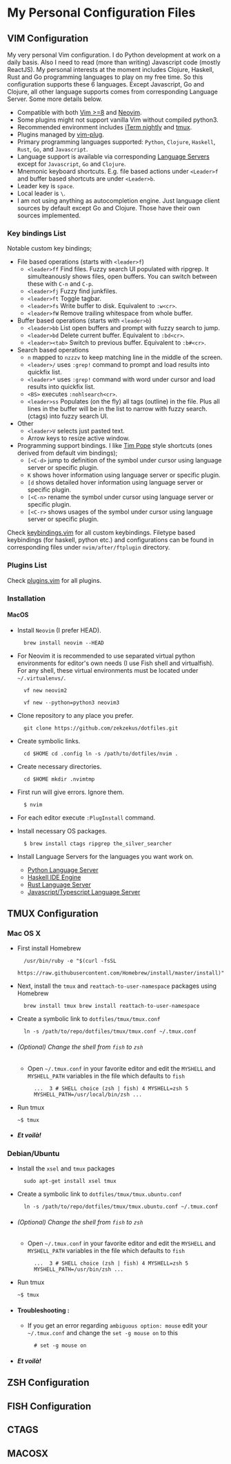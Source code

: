 # My Personal Configuration Files

## VIM Configuration

My very personal Vim configuration. I do Python development at work on a daily
basis. Also I need to read (more than writing) Javascript code (mostly
ReactJS). My personal interests at the moment includes Clojure, Haskell, Rust
and Go programming languages to play on my free time. So this configuration
supports these 6 languages. Except Javascript, Go and Clojure, all other
language supports comes from corresponding Language Server. Some more details
below.

* Compatible with both [Vim >=8](https://www.vim.org/) and
  [Neovim](https://neovim.io/).
* Some plugins might not support vanilla Vim without compiled python3.
* Recommended environment includes [iTerm
  nightly](https://www.iterm2.com/downloads/nightly) and
  [tmux](https://tmux.github.io/).
* Plugins managed by [vim-plug](https://github.com/junegunn/vim-plug).
* Primary programming languages supported: `Python`, `Clojure`, `Haskell`,
  `Rust`, `Go`, and `Javascript`.
* Language support is available via corresponding [Language
  Servers](https://microsoft.github.io/language-server-protocol/implementors/servers/)
  except for `Javascript`, `Go` and `Clojure`.
* Mnemonic keyboard shortcuts. E.g. file based actions under `<Leader>f` and
  buffer based shortcuts are under `<Leader>b`.
* Leader key is `space`.
* Local leader is `\`.
* I am not using anything as autocompletion engine. Just language client
  sources by default except Go and Clojure. Those have their own sources
  implemented.

### Key bindings List

Notable custom key bindings;

* File based operations (starts with `<leader>f`)
    * `<leader>ff` Find files. Fuzzy search UI populated with ripgrep. It
      simulteanously shows files, open buffers. You can switch between these
      with `C-n` and `C-p`.
    * `<leader>fj` Fuzzy find junkfiles.
    * `<leader>ft` Toggle tagbar.
    * `<leader>fs` Write buffer to disk. Equivalent to `:w<cr>`.
    * `<leader>fW` Remove trailing whitespace from whole buffer.
* Buffer based operations (starts with `<leader>b`)
    * `<leader>bb` List open buffers and prompt with fuzzy search to jump.
    * `<leader>bd` Delete current buffer. Equivalent to `:bd<cr>`.
    * `<leader><tab>` Switch to previous buffer. Equivalent to `:b#<cr>`.
* Search based operations
    * `n` mapped to `nzzzv` to keep matching line in the middle of the screen.
    * `<leader>/` uses `:grep!` command to prompt and load results into
      quickfix list.
    * `<leader>*` uses `:grep!` command with word under cursor and load results
      into quickfix list.
    * `<BS>` executes `:nohlsearch<cr>`.
    * `<leader>ss` Populates (on the fly) all tags (outline) in the file. Plus
      all lines in the buffer will be in the list to narrow with fuzzy search.
      (ctags) into fuzzy search UI.
* Other
    * `<leader>V` selects just pasted text.
    * Arrow keys to resize active window.
* Programming support bindings. I like [Tim Pope](https://github.com/tpope)
  style shortcuts (ones derived from default vim bindings);
    * `[<C-d>` jump to definition of the symbol under cursor using language
      server or specific plugin.
    * `K` shows hover information using language server or specific plugin.
    * `[d` shows detailed hover information using language server or specific
      plugin.
    * `[<C-n>` rename the symbol under cursor using language server or specific
      plugin.
    * `[<C-r>` shows usages of the symbol under cursor using language server or
      specific plugin.

Check
[keybindings.vim](https://github.com/zekzekus/dotfiles/blob/master/nvim/keybindings.vim)
for all custom keybindings. Filetype based keybindings (for haskell, python
etc.) and configurations can be found in corresponding files under
`nvim/after/ftplugin` directory.

### Plugins List

Check
[plugins.vim](https://github.com/zekzekus/dotfiles/blob/master/nvim/plugins.vim)
for all plugins. 

### Installation

#### MacOS

* Install `Neovim` (I prefer HEAD).
        
        brew install neovim --HEAD

* For Neovim it is recommended to use separated virtual python environments for
  editor's own needs (I use Fish shell and virtualfish). For any shell, these
  virtual environments must be located under `~/.virtualenvs/`.

        vf new neovim2

        vf new --python=python3 neovim3

* Clone repository to any place you prefer.

        git clone https://github.com/zekzekus/dotfiles.git

* Create symbolic links.

        cd $HOME cd .config ln -s /path/to/dotfiles/nvim .

* Create necessary directories.

        cd $HOME mkdir .nvimtmp

* First run will give errors. Ignore them.

        $ nvim

* For each editor execute `:PlugInstall` command.

* Install necessary OS packages.

        $ brew install ctags ripgrep the_silver_searcher

* Install Language Servers for the languages you want work on.
    * [Python Language
      Server](https://github.com/palantir/python-language-server)
    * [Haskell IDE Engine](https://github.com/haskell/haskell-ide-engine)
    * [Rust Language Server](https://github.com/rust-lang-nursery/rls)
    * [Javascript/Typescript Language
      Server](https://github.com/sourcegraph/javascript-typescript-langserver)

## TMUX Configuration

### Mac OS X

- First install Homebrew

        /usr/bin/ruby -e "$(curl -fsSL
        https://raw.githubusercontent.com/Homebrew/install/master/install)"

- Next, install the `tmux` and `reattach-to-user-namespace` packages using
  Homebrew

        brew install tmux brew install reattach-to-user-namespace
- Create a symbolic link to `dotfiles/tmux/tmux.conf`

        ln -s /path/to/repo/dotfiles/tmux/tmux.conf ~/.tmux.conf

- ###### (Optional) Change the shell from `fish` to `zsh`
    - Open `~/.tmux.conf` in your favorite editor and edit the `MYSHELL` and
      `MYSHELL_PATH` variables in the file which defaults to `fish`

            ...  3 # SHELL choice (zsh | fish) 4 MYSHELL=zsh 5
            MYSHELL_PATH=/usr/local/bin/zsh ...

- Run tmux

    `~$ tmux`

- ##### Et voilà!

### Debian/Ubuntu

- Install the `xsel` and `tmux` packages

        sudo apt-get install xsel tmux
- Create a symbolic link to `dotfiles/tmux/tmux.ubuntu.conf`

        ln -s /path/to/repo/dotfiles/tmux/tmux.ubuntu.conf ~/.tmux.conf

- ###### (Optional) Change the shell from `fish` to `zsh`
    - Open `~/.tmux.conf` in your favorite editor and edit the `MYSHELL` and
      `MYSHELL_PATH` variables in the file which defaults to `fish`

            ...  3 # SHELL choice (zsh | fish) 4 MYSHELL=zsh 5
            MYSHELL_PATH=/usr/bin/zsh ...

- Run tmux

    `~$ tmux`

- #### Troubleshooting :
    - If you get an error regarding `ambiguous option: mouse` edit your
      `~/.tmux.conf` and change the `set -g mouse on` to this

            # set -g mouse on

- ##### Et voilà!

## ZSH Configuration

## FISH Configuration

## CTAGS

## MACOSX
